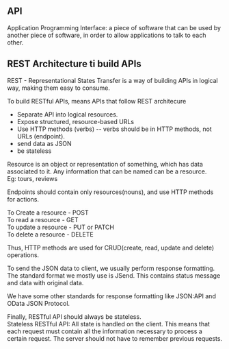 ## API

Application Programming Interface: a piece of software that can be used by another piece of software, in order to allow applications to talk to each other.

## REST Architecture ti build APIs
REST - Representational States Transfer is a way of building APIs in logical way, making them easy to consume.

To build RESTful APIs, means APIs that follow REST architecure
* Separate API into logical resources.
* Expose structured, resource-based URLs
* Use HTTP methods (verbs)  -- verbs should be in HTTP methods, not URLs (endpoint).
* send data as JSON
* be stateless

Resource is an object or representation of something, which has data associated to it. Any information that can be named can be a resource.  
Eg: tours, reviews

Endpoints should contain only resources(nouns), and use HTTP methods for actions.

To Create a resource - POST  
To read a resource - GET  
To update a resource - PUT or PATCH  
To delete a resource - DELETE

Thus, HTTP methods are used for CRUD(create, read, update and delete) operations.  

To send the JSON data to client, we usually perform response formatting. The standard format we mostly use is JSend. This contains status message and data with original data.

We have some other standards for response formatting like JSON:API and OData JSON Protocol.

Finally, RESTful API should always be stateless.  
Stateless RESTful API: All state is handled on the client. This means that each request must contain all the information necessary to process a certain request. The server should not have to remember previous requests.  
